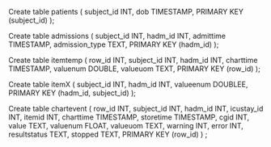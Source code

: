 Create table patients (
  subject_id INT,
  dob TIMESTAMP,
  PRIMARY KEY (subject_id)
);

Create table admissions (
  subject_id INT,
  hadm_id INT,
  admittime TIMESTAMP,
  admission_type TEXT,
  PRIMARY KEY (hadm_id)
);

Create table itemtemp (
  row_id INT,
  subject_id INT,
  hadm_id INT,
  charttime TIMESTAMP,
  valuenum DOUBLE,
  valueuom TEXT,
  PRIMARY KEY (row_id)
);

Create table itemX (
  subject_id INT,
  hadm_id INT,
  valueenum DOUBLEE,
  PRIMARY KEY (hadm_id, subject_id)
);


Create table chartevent (
  row_id INT,
  subject_id INT,
  hadm_id INT,
  icustay_id INT,
  itemid INT,
  charttime TIMESTAMP,
  storetime TIMESTAMP,
  cgid INT,
  value TEXT,
  valuenum FLOAT,
  valueuom TEXT,
  warning INT,
  error INT,
  resultstatus TEXT,
  stopped TEXT,
  PRIMARY KEY (row_id)
) ;

